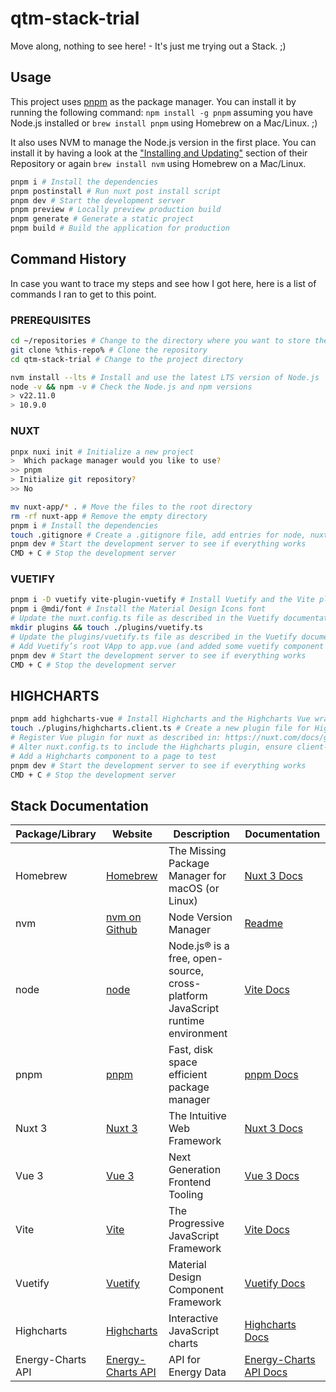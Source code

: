 # qtm-stack-trial
Move along, nothing to see here! - It's just me trying out a Stack. ;)

## Usage

This project uses [pnpm](https://pnpm.io/) as the package manager. You can install it by running the following command:
`npm install -g pnpm` assuming you have Node.js installed or `brew install pnpm` using Homebrew on a Mac/Linux. ;)

It also uses NVM to manage the Node.js version in the first place. You can install it by having a look at the ["Installing and Updating"](https://github.com/nvm-sh/nvm?tab=readme-ov-file#installing-and-updating) section of their Repository or again `brew install nvm` using Homebrew on a Mac/Linux.

```bash
pnpm i # Install the dependencies
pnpm postinstall # Run nuxt post install script
pnpm dev # Start the development server
pnpm preview # Locally preview production build
pnpm generate # Generate a static project
pnpm build # Build the application for production
```

## Command History

In case you want to trace my steps and see how I got here, here is a list of commands I ran to get to this point.

### PREREQUISITES
```bash
cd ~/repositories # Change to the directory where you want to store the project
git clone %this-repo% # Clone the repository
cd qtm-stack-trial # Change to the project directory

nvm install --lts # Install and use the latest LTS version of Node.js
node -v && npm -v # Check the Node.js and npm versions
> v22.11.0
> 10.9.0
```

### NUXT
```bash
pnpx nuxi init # Initialize a new project
>  Which package manager would you like to use?
>> pnpm
> Initialize git repository?
>> No

mv nuxt-app/* . # Move the files to the root directory
rm -rf nuxt-app # Remove the empty directory
pnpm i # Install the dependencies
touch .gitignore # Create a .gitignore file, add entries for node, nuxt, macos, webstorm and env
pnpm dev # Start the development server to see if everything works
CMD + C # Stop the development server
```

### VUETIFY
```bash
pnpm i -D vuetify vite-plugin-vuetify # Install Vuetify and the Vite plugin
pnpm i @mdi/font # Install the Material Design Icons font
# Update the nuxt.config.ts file as described in the Vuetify documentation for Nuxt 3
mkdir plugins && touch ./plugins/vuetify.ts
# Update the plugins/vuetify.ts file as described in the Vuetify documentation for Nuxt 3
# Add Vuetify’s root VApp to app.vue (and added some vuetify component to test)
pnpm dev # Start the development server to see if everything works
CMD + C # Stop the development server
```

## HIGHCHARTS
```bash
pnpm add highcharts-vue # Install Highcharts and the Highcharts Vue wrapper
touch ./plugins/highcharts.client.ts # Create a new plugin file for Highcharts
# Register Vue plugin for nuxt as described in: https://nuxt.com/docs/guide/directory-structure/plugins#vue-plugins
# Alter nuxt.config.ts to include the Highcharts plugin, ensure client-only usage
# Add a Highcharts component to a page to test
pnpm dev # Start the development server to see if everything works
CMD + C # Stop the development server
```

## Stack Documentation

| Package/Library    | Website                                          | Description                                                                    | Documentation                                                                       |
|--------------------|--------------------------------------------------|--------------------------------------------------------------------------------|-------------------------------------------------------------------------------------|
| Homebrew           | [Homebrew](https://brew.sh)                      | The Missing Package Manager for macOS (or Linux)                               | [Nuxt 3 Docs](https://nuxt.com/docs)                                                |
| nvm                | [nvm on Github](https://github.com/nvm-sh/nvm)   | Node Version Manager                                                           | [Readme](https://github.com/nvm-sh/nvm/blob/master/README.md)                       |
| node               | [node](https://nodejs.org/en)                    | Node.js® is a free, open-source, cross-platform JavaScript runtime environment | [Vite Docs](https://vitejs.dev/guide/)                                              |
| pnpm               | [pnpm](https://pnpm.io/)                         | Fast, disk space efficient package manager                                     | [pnpm Docs](https://pnpm.io/)                                                       |
| Nuxt 3             | [Nuxt 3](https://nuxt.com)                       | The Intuitive Web Framework                                                    | [Nuxt 3 Docs](https://nuxt.com/docs)                                                |
| Vue 3              | [Vue 3](https://vuejs.org)                       | Next Generation Frontend Tooling                                               | [Vue 3 Docs](https://v3.vuejs.org/)                                                 |
| Vite               | [Vite](https://vitejs.dev/)                      | The Progressive JavaScript Framework                                           | [Vite Docs](https://vitejs.dev/guide/)                                              |
| Vuetify            | [Vuetify](https://vuetifyjs.com)                 | Material Design Component Framework                                            | [Vuetify Docs](https://vuetifyjs.com/en/getting-started/installation/#using-nuxt-3) |
| Highcharts         | [Highcharts](https://www.highcharts.com)         | Interactive JavaScript charts                                                  | [Highcharts Docs](https://www.highcharts.com/docs/index)                            |
| Energy-Charts API  | [Energy-Charts API](https://energy-charts.info)  | API for Energy Data                                                            | [Energy-Charts API Docs](https://energy-charts.info)                                |

